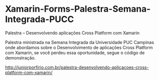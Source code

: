 # Xamarin-Forms-Palestra-Semana-Integrada-PUCC
Palestra – Desenvolvendo aplicações Cross Platform com Xamarin

Palestra ministrada na Semana Integrada da Universidade PUC Campinas onde abordamos sobre o 
Desenvolvimento de aplicações Cross Platform com Xamarin, se você perdeu essa oportunidade, segue o código de demonstração.

http://juniorporfirio.com.br/palestra-desenvolvendo-aplicacoes-cross-platform-com-xamarin/
